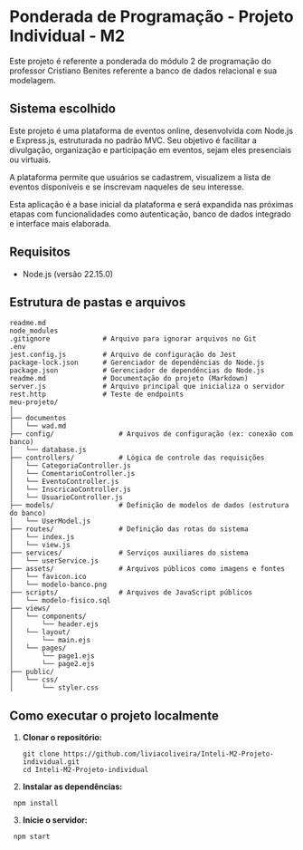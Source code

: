 # Ponderada de Programação - Projeto Individual - M2

Este projeto é referente a ponderada do módulo 2 de programação do professor Cristiano Benites referente a banco de dados relacional e sua modelagem.

## Sistema escolhido

Este projeto é uma plataforma de eventos online, desenvolvida com Node.js e Express.js, estruturada no padrão MVC.
Seu objetivo é facilitar a divulgação, organização e participação em eventos, sejam eles presenciais ou virtuais.

A plataforma permite que usuários se cadastrem, visualizem a lista de eventos disponíveis e se inscrevam naqueles de seu interesse.

Esta aplicação é a base inicial da plataforma e será expandida nas próximas etapas com funcionalidades como autenticação, banco de dados integrado e interface mais elaborada.

## Requisitos

- Node.js (versão 22.15.0)

Estrutura de pastas e arquivos
-----------------------

````
readme.md
node_modules
.gitignore             # Arquivo para ignorar arquivos no Git
.env           
jest.config.js         # Arquivo de configuração do Jest
package-lock.json      # Gerenciador de dependências do Node.js
package.json           # Gerenciador de dependências do Node.js
readme.md              # Documentação do projeto (Markdown)
server.js              # Arquivo principal que inicializa o servidor
rest.http              # Teste de endpoints 
meu-projeto/
│
├── documentos              
│   └── wad.md
├── config/                # Arquivos de configuração (ex: conexão com banco)
│   └── database.js
├── controllers/           # Lógica de controle das requisições
│   └── CategoriaController.js
│   └── ComentarioController.js
│   └── EventoController.js
│   └── InscricaoController.js
│   └── UsuarioController.js
├── models/                # Definição de modelos de dados (estrutura do banco)
│   └── UserModel.js
├── routes/                # Definição das rotas do sistema
│   └── index.js
│   └── view.js
├── services/              # Serviços auxiliares do sistema
│   └── userService.js
├── assets/                # Arquivos públicos como imagens e fontes
│   └── favicon.ico
│   └── modelo-banco.png
├── scripts/               # Arquivos de JavaScript públicos
│   └── modelo-fisico.sql
├── views/
│   └── components/
│       └── header.ejs
│   └── layout/
│       └── main.ejs
│   └── pages/
│       └── page1.ejs
│       └── page2.ejs
├── public/
│   └── css/
│       └── styler.css
````

## Como executar o projeto localmente

1. **Clonar o repositório:**

   ````
   git clone https://github.com/liviacoliveira/Inteli-M2-Projeto-individual.git
   cd Inteli-M2-Projeto-individual
   ````

2. **Instalar as dependências:**

````
 npm install 
 ````

3. **Inicie o servidor:**

````
 npm start 
 ````
